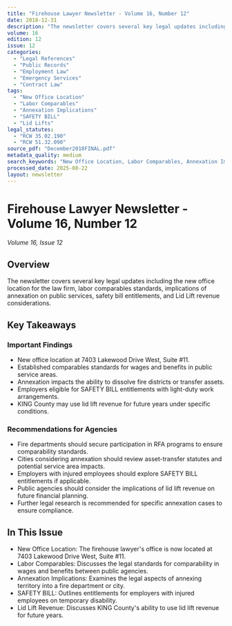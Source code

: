 ```yaml
---
title: "Firehouse Lawyer Newsletter - Volume 16, Number 12"
date: 2018-12-31
description: "The newsletter covers several key legal updates including the new office location for the law firm, labor comparables standards, implications of annexation on public services, safety bill entitlements, and Lid Lift revenue considerations."
volume: 16
edition: 12
issue: 12
categories:
  - "Legal References"
  - "Public Records"
  - "Employment Law"
  - "Emergency Services"
  - "Contract Law"
tags:
  - "New Office Location"
  - "Labor Comparables"
  - "Annexation Implications"
  - "SAFETY BILL"
  - "Lid Lifts"
legal_statutes:
  - "RCW 35.02.190"
  - "RCW 51.32.090"
source_pdf: "December2018FINAL.pdf"
metadata_quality: medium
search_keywords: "New Office Location, Labor Comparables, Annexation Implications, SAFETY BILL, Lid Lifts, Legal References, Public Records, Employment Law, Emergency Services, Contract Law..."
processed_date: 2025-08-22
layout: newsletter
---
```


# Firehouse Lawyer Newsletter - Volume 16, Number 12

*Volume 16, Issue 12*

## Overview

The newsletter covers several key legal updates including the new office location for the law firm, labor comparables standards, implications of annexation on public services, safety bill entitlements, and Lid Lift revenue considerations.

## Key Takeaways

### Important Findings

- New office location at 7403 Lakewood Drive West, Suite #11.
- Established comparables standards for wages and benefits in public service areas.
- Annexation impacts the ability to dissolve fire districts or transfer assets.
- Employers eligible for SAFETY BILL entitlements with light-duty work arrangements.
- KING County may use lid lift revenue for future years under specific conditions.

### Recommendations for Agencies

- Fire departments should secure participation in RFA programs to ensure comparability standards.
- Cities considering annexation should review asset-transfer statutes and potential service area impacts.
- Employers with injured employees should explore SAFETY BILL entitlements if applicable.
- Public agencies should consider the implications of lid lift revenue on future financial planning.
- Further legal research is recommended for specific annexation cases to ensure compliance.

## In This Issue

- New Office Location: The firehouse lawyer's office is now located at 7403 Lakewood Drive West, Suite #11.
- Labor Comparables: Discusses the legal standards for comparability in wages and benefits between public agencies.
- Annexation Implications: Examines the legal aspects of annexing territory into a fire department or city.
- SAFETY BILL: Outlines entitlements for employers with injured employees on temporary disability.
- Lid Lift Revenue: Discusses KING County's ability to use lid lift revenue for future years.

